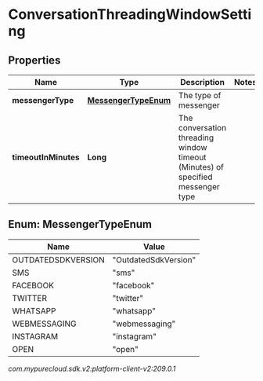 # ConversationThreadingWindowSetting


## Properties

| Name | Type | Description | Notes |
| ------------ | ------------- | ------------- | ------------- |
| **messengerType** | [**MessengerTypeEnum**](#Enum--MessengerTypeEnum) | The type of messenger |  |
| **timeoutInMinutes** | **Long** | The conversation threading window timeout (Minutes) of specified messenger type |  |


## Enum: MessengerTypeEnum

| Name | Value |
| ---- | ----- |
| OUTDATEDSDKVERSION | &quot;OutdatedSdkVersion&quot; | 
| SMS | &quot;sms&quot; | 
| FACEBOOK | &quot;facebook&quot; | 
| TWITTER | &quot;twitter&quot; | 
| WHATSAPP | &quot;whatsapp&quot; | 
| WEBMESSAGING | &quot;webmessaging&quot; | 
| INSTAGRAM | &quot;instagram&quot; | 
| OPEN | &quot;open&quot; | 




_com.mypurecloud.sdk.v2:platform-client-v2:209.0.1_
